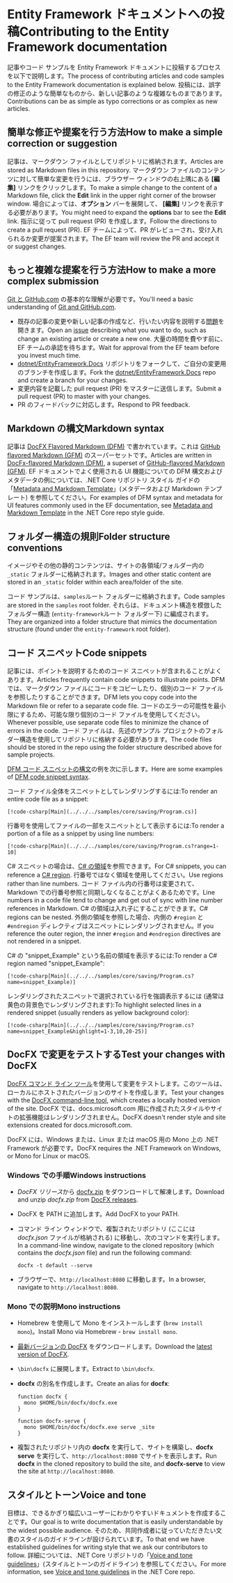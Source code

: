 # <a name="contributing-to-the-entity-framework-documentation"></a><span data-ttu-id="85784-101">Entity Framework ドキュメントへの投稿</span><span class="sxs-lookup"><span data-stu-id="85784-101">Contributing to the Entity Framework documentation</span></span>

<span data-ttu-id="85784-102">記事やコード サンプルを Entity Framework ドキュメントに投稿するプロセスを以下で説明します。</span><span class="sxs-lookup"><span data-stu-id="85784-102">The process of contributing articles and code samples to the Entity Framework documentation is explained below.</span></span> <span data-ttu-id="85784-103">投稿には、誤字の修正のような簡単なものから、新しい記事のような複雑なものまであります。</span><span class="sxs-lookup"><span data-stu-id="85784-103">Contributions can be as simple as typo corrections or as complex as new articles.</span></span>

## <a name="how-to-make-a-simple-correction-or-suggestion"></a><span data-ttu-id="85784-104">簡単な修正や提案を行う方法</span><span class="sxs-lookup"><span data-stu-id="85784-104">How to make a simple correction or suggestion</span></span>

<span data-ttu-id="85784-105">記事は、マークダウン ファイルとしてリポジトリに格納されます。</span><span class="sxs-lookup"><span data-stu-id="85784-105">Articles are stored as Markdown files in this repository.</span></span> <span data-ttu-id="85784-106">マークダウン ファイルのコンテンツに対して簡単な変更を行うには、ブラウザー ウィンドウの右上隅にある **[編集]** リンクをクリックします。</span><span class="sxs-lookup"><span data-stu-id="85784-106">To make a simple change to the content of a Markdown file, click the **Edit** link in the upper right corner of the browser window.</span></span> <span data-ttu-id="85784-107">場合によっては、**オプション** バーを展開して、 **[編集]** リンクを表示する必要があります。</span><span class="sxs-lookup"><span data-stu-id="85784-107">You might need to expand the **options** bar to see the **Edit** link.</span></span> <span data-ttu-id="85784-108">指示に従って pull request (PR) を作成します。</span><span class="sxs-lookup"><span data-stu-id="85784-108">Follow the directions to create a pull request (PR).</span></span> <span data-ttu-id="85784-109">EF チームによって、PR がレビューされ、受け入れられるか変更が提案されます。</span><span class="sxs-lookup"><span data-stu-id="85784-109">The EF team will review the PR and accept it or suggest changes.</span></span>

## <a name="how-to-make-a-more-complex-submission"></a><span data-ttu-id="85784-110">もっと複雑な提案を行う方法</span><span class="sxs-lookup"><span data-stu-id="85784-110">How to make a more complex submission</span></span>

<span data-ttu-id="85784-111">[Git と GitHub.com](https://guides.github.com/activities/hello-world/) の基本的な理解が必要です。</span><span class="sxs-lookup"><span data-stu-id="85784-111">You'll need a basic understanding of [Git and GitHub.com](https://guides.github.com/activities/hello-world/).</span></span>

* <span data-ttu-id="85784-112">既存の記事の変更や新しい記事の作成など、行いたい内容を説明する[問題](https://github.com/dotnet/EntityFramework.Docs/issues/new)を開きます。</span><span class="sxs-lookup"><span data-stu-id="85784-112">Open an [issue](https://github.com/dotnet/EntityFramework.Docs/issues/new) describing what you want to do, such as change an existing article or create a new one.</span></span> <span data-ttu-id="85784-113">大量の時間を費やす前に、EF チームの承認を待ちます。</span><span class="sxs-lookup"><span data-stu-id="85784-113">Wait for approval from the EF team before you invest much time.</span></span>
* <span data-ttu-id="85784-114">[dotnet/EntityFramework.Docs](https://github.com/dotnet/EntityFramework.Docs/) リポジトリをフォークして、ご自分の変更用のブランチを作成します。</span><span class="sxs-lookup"><span data-stu-id="85784-114">Fork the [dotnet/EntityFramework.Docs](https://github.com/dotnet/EntityFramework.Docs/) repo and create a branch for your changes.</span></span>
* <span data-ttu-id="85784-115">変更内容を記載した pull request (PR) をマスターに送信します。</span><span class="sxs-lookup"><span data-stu-id="85784-115">Submit a pull request (PR) to master with your changes.</span></span>
* <span data-ttu-id="85784-116">PR のフィードバックに対応します。</span><span class="sxs-lookup"><span data-stu-id="85784-116">Respond to PR feedback.</span></span>

## <a name="markdown-syntax"></a><span data-ttu-id="85784-117">Markdown の構文</span><span class="sxs-lookup"><span data-stu-id="85784-117">Markdown syntax</span></span>

<span data-ttu-id="85784-118">記事は [DocFX Flavored Markdown (DFM)](http://dotnet.github.io/docfx/spec/docfx_flavored_markdown.html) で書かれています。これは [GitHub flavored Markdown (GFM)](https://guides.github.com/features/mastering-markdown/) のスーパーセットです。</span><span class="sxs-lookup"><span data-stu-id="85784-118">Articles are written in [DocFx-flavored Markdown (DFM)](http://dotnet.github.io/docfx/spec/docfx_flavored_markdown.html), a superset of [GitHub-flavored Markdown (GFM)](https://guides.github.com/features/mastering-markdown/).</span></span> <span data-ttu-id="85784-119">EF ドキュメントでよく使用される UI 機能についての DFM 構文およびメタデータの例については、.NET Core リポジトリ スタイル ガイドの「[Metadata and Markdown Template](https://github.com/dotnet/docs/blob/master/styleguide/template.md)」(メタデータおよび Markdown テンプレート) を参照してください。</span><span class="sxs-lookup"><span data-stu-id="85784-119">For examples of DFM syntax and metadata for UI features commonly used in the EF documentation, see [Metadata and Markdown Template](https://github.com/dotnet/docs/blob/master/styleguide/template.md) in the .NET Core repo style guide.</span></span>

## <a name="folder-structure-conventions"></a><span data-ttu-id="85784-120">フォルダー構造の規則</span><span class="sxs-lookup"><span data-stu-id="85784-120">Folder structure conventions</span></span>

<span data-ttu-id="85784-121">イメージやその他の静的コンテンツは、サイトの各領域/フォルダー内の `_static` フォルダーに格納されます。</span><span class="sxs-lookup"><span data-stu-id="85784-121">Images and other static content are stored in an `_static` folder within each area/folder of the site.</span></span>

<span data-ttu-id="85784-122">コード サンプルは、`samples`ルート フォルダーに格納されます。</span><span class="sxs-lookup"><span data-stu-id="85784-122">Code samples are stored in the `samples` root folder.</span></span> <span data-ttu-id="85784-123">それらは、ドキュメント構造を模倣したフォルダー構造 (`entity-framework`ルート フォルダー下) に編成されます。</span><span class="sxs-lookup"><span data-stu-id="85784-123">They are organized into a folder structure that mimics the documentation structure (found under the `entity-framework` root folder).</span></span>

## <a name="code-snippets"></a><span data-ttu-id="85784-124">コード スニペット</span><span class="sxs-lookup"><span data-stu-id="85784-124">Code snippets</span></span>

<span data-ttu-id="85784-125">記事には、ポイントを説明するためのコード スニペットが含まれることがよくあります。</span><span class="sxs-lookup"><span data-stu-id="85784-125">Articles frequently contain code snippets to illustrate points.</span></span> <span data-ttu-id="85784-126">DFM では、マークダウン ファイルにコードをコピーしたり、個別のコード ファイルを参照したりすることができます。</span><span class="sxs-lookup"><span data-stu-id="85784-126">DFM lets you copy code into the Markdown file or refer to a separate code file.</span></span> <span data-ttu-id="85784-127">コードのエラーの可能性を最小限にするため、可能な限り個別のコード ファイルを使用してください。</span><span class="sxs-lookup"><span data-stu-id="85784-127">Whenever possible, use separate code files to minimize the chance of errors in the code.</span></span> <span data-ttu-id="85784-128">コード ファイルは、先述のサンプル プロジェクトのフォルダー構造を使用してリポジトリに格納する必要があります。</span><span class="sxs-lookup"><span data-stu-id="85784-128">The code files should be stored in the repo using the folder structure described above for sample projects.</span></span>

<span data-ttu-id="85784-129">[DFM コード スニペットの構文](http://dotnet.github.io/docfx/spec/docfx_flavored_markdown.html#code-snippet)の例を次に示します。</span><span class="sxs-lookup"><span data-stu-id="85784-129">Here are some examples of [DFM code snippet syntax](http://dotnet.github.io/docfx/spec/docfx_flavored_markdown.html#code-snippet).</span></span>

<span data-ttu-id="85784-130">コード ファイル全体をスニペットとしてレンダリングするには:</span><span class="sxs-lookup"><span data-stu-id="85784-130">To render an entire code file as a snippet:</span></span>

``` none
[!code-csharp[Main](../../../samples/core/saving/Program.cs)]
```

<span data-ttu-id="85784-131">行番号を使用してファイルの一部をスニペットとして表示するには:</span><span class="sxs-lookup"><span data-stu-id="85784-131">To render a portion of a file as a snippet by using line numbers:</span></span>

``` none
[!code-csharp[Main](../../../samples/core/saving/Program.cs?range=1-10]
```

<span data-ttu-id="85784-132">C# スニペットの場合は、[C# の領域](https://msdn.microsoft.com/library/9a1ybwek.aspx)を参照できます。</span><span class="sxs-lookup"><span data-stu-id="85784-132">For C# snippets, you can reference a [C# region](https://msdn.microsoft.com/library/9a1ybwek.aspx).</span></span> <span data-ttu-id="85784-133">行番号ではなく領域を使用してください。</span><span class="sxs-lookup"><span data-stu-id="85784-133">Use regions rather than line numbers.</span></span> <span data-ttu-id="85784-134">コード ファイル内の行番号は変更されて、Markdown での行番号参照と同期しなくなることがよくあるためです。</span><span class="sxs-lookup"><span data-stu-id="85784-134">Line numbers in a code file tend to change and get out of sync with line number references in Markdown.</span></span> <span data-ttu-id="85784-135">C# の領域は入れ子にすることができます。</span><span class="sxs-lookup"><span data-stu-id="85784-135">C# regions can be nested.</span></span> <span data-ttu-id="85784-136">外側の領域を参照した場合、内側の `#region` と `#endregion` ディレクティブはスニペットにレンダリングされません。</span><span class="sxs-lookup"><span data-stu-id="85784-136">If you reference the outer region, the inner `#region` and `#endregion` directives are not rendered in a snippet.</span></span>

<span data-ttu-id="85784-137">C# の "snippet_Example" という名前の領域を表示するには:</span><span class="sxs-lookup"><span data-stu-id="85784-137">To render a C# region named "snippet_Example":</span></span>

``` none
[!code-csharp[Main](../../../samples/core/saving/Program.cs?name=snippet_Example)]
```

<span data-ttu-id="85784-138">レンダリングされたスニペットで選択されている行を強調表示するには (通常は黄色の背景色でレンダリングされます):</span><span class="sxs-lookup"><span data-stu-id="85784-138">To highlight selected lines in a rendered snippet (usually renders as yellow background color):</span></span>

``` none
[!code-csharp[Main](../../../samples/core/saving/Program.cs?name=snippet_Example&highlight=1-3,10,20-25)]
```

## <a name="test-your-changes-with-docfx"></a><span data-ttu-id="85784-139">DocFX で変更をテストする</span><span class="sxs-lookup"><span data-stu-id="85784-139">Test your changes with DocFX</span></span>

<span data-ttu-id="85784-140">[DocFX コマンド ライン ツール](https://dotnet.github.io/docfx/tutorial/docfx_getting_started.html#2-use-docfx-as-a-command-line-tool)を使用して変更をテストします。このツールは、ローカルにホストされたバージョンのサイトを作成します。</span><span class="sxs-lookup"><span data-stu-id="85784-140">Test your changes with the [DocFX command-line tool](https://dotnet.github.io/docfx/tutorial/docfx_getting_started.html#2-use-docfx-as-a-command-line-tool), which creates a locally hosted version of the site.</span></span> <span data-ttu-id="85784-141">DocFX では、docs.microsoft.com 用に作成されたスタイルやサイトの拡張機能はレンダリングされません。</span><span class="sxs-lookup"><span data-stu-id="85784-141">DocFX doesn't render style and site extensions created for docs.microsoft.com.</span></span>

<span data-ttu-id="85784-142">DocFX には、Windows または、Linux または macOS 用の Mono 上の .NET Framework が必要です。</span><span class="sxs-lookup"><span data-stu-id="85784-142">DocFX requires the .NET Framework on Windows, or Mono for Linux or macOS.</span></span>

### <a name="windows-instructions"></a><span data-ttu-id="85784-143">Windows での手順</span><span class="sxs-lookup"><span data-stu-id="85784-143">Windows instructions</span></span>

* <span data-ttu-id="85784-144">*DocFX リリース*から [docfx.zip](https://github.com/dotnet/docfx/releases) をダウンロードして解凍します。</span><span class="sxs-lookup"><span data-stu-id="85784-144">Download and unzip *docfx.zip* from [DocFX releases](https://github.com/dotnet/docfx/releases).</span></span>
* <span data-ttu-id="85784-145">DocFX を PATH に追加します。</span><span class="sxs-lookup"><span data-stu-id="85784-145">Add DocFX to your PATH.</span></span>
* <span data-ttu-id="85784-146">コマンド ライン ウィンドウで、複製されたリポジトリ (ここには *docfx.json* ファイルが格納される) に移動し、次のコマンドを実行します。</span><span class="sxs-lookup"><span data-stu-id="85784-146">In a command-line window, navigate to the cloned repository (which contains the *docfx.json* file) and run the following command:</span></span>

   ``` console
   docfx -t default --serve
   ```

* <span data-ttu-id="85784-147">ブラウザーで、`http://localhost:8080` に移動します。</span><span class="sxs-lookup"><span data-stu-id="85784-147">In a browser, navigate to `http://localhost:8080`.</span></span>

### <a name="mono-instructions"></a><span data-ttu-id="85784-148">Mono での説明</span><span class="sxs-lookup"><span data-stu-id="85784-148">Mono instructions</span></span>

* <span data-ttu-id="85784-149">Homebrew を使用して Mono をインストールします (`brew install mono`)。</span><span class="sxs-lookup"><span data-stu-id="85784-149">Install Mono via Homebrew - `brew install mono`.</span></span>
* <span data-ttu-id="85784-150">[最新バージョンの DocFX](https://github.com/dotnet/docfx/releases/tag/v2.7.2) をダウンロードします。</span><span class="sxs-lookup"><span data-stu-id="85784-150">Download the [latest version of DocFX](https://github.com/dotnet/docfx/releases/tag/v2.7.2).</span></span>
* <span data-ttu-id="85784-151">`\bin\docfx` に展開します。</span><span class="sxs-lookup"><span data-stu-id="85784-151">Extract to `\bin\docfx`.</span></span>
* <span data-ttu-id="85784-152">**docfx** の別名を作成します。</span><span class="sxs-lookup"><span data-stu-id="85784-152">Create an alias for **docfx**:</span></span>

  ``` console
  function docfx {
    mono $HOME/bin/docfx/docfx.exe
  }

  function docfx-serve {
    mono $HOME/bin/docfx/docfx.exe serve _site
  }
  ```

* <span data-ttu-id="85784-153">複製されたリポジトリ内の **docfx** を実行して、サイトを構築し、**docfx serve** を実行して、`http://localhost:8080` でサイトを表示します。</span><span class="sxs-lookup"><span data-stu-id="85784-153">Run **docfx** in the cloned repository to build the site, and **docfx-serve** to view the site at `http://localhost:8080`.</span></span>

## <a name="voice-and-tone"></a><span data-ttu-id="85784-154">スタイルとトーン</span><span class="sxs-lookup"><span data-stu-id="85784-154">Voice and tone</span></span>

<span data-ttu-id="85784-155">目標は、できるかぎり幅広いユーザーにわかりやすいドキュメントを作成することです。</span><span class="sxs-lookup"><span data-stu-id="85784-155">Our goal is to write documentation that is easily understandable by the widest possible audience.</span></span> <span data-ttu-id="85784-156">そのため、共同作成者に従っていただきたい文書のスタイルのガイドラインが設けられています。</span><span class="sxs-lookup"><span data-stu-id="85784-156">To that end we have established guidelines for writing style that we ask our contributors to follow.</span></span> <span data-ttu-id="85784-157">詳細については、.NET Core リポジトリの「[Voice and tone guidelines](https://github.com/dotnet/docs/blob/master/styleguide/voice-tone.md)」(スタイルとトーンのガイドライン) を参照してください。</span><span class="sxs-lookup"><span data-stu-id="85784-157">For more information, see [Voice and tone guidelines](https://github.com/dotnet/docs/blob/master/styleguide/voice-tone.md) in the .NET Core repo.</span></span>
